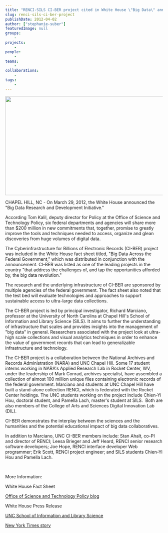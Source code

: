 ```yaml
---
title: "RENCI-SILS CI-BER project cited in White House \"Big Data\" announcement"
slug: renci-sils-ci-ber-project
publishDate: 2012-04-02
author: ["stephanie-suber"]
featuredImage: null
groups:
    - 
projects:
    - 
people:
    - 
teams: 
    - 
collaborations:
    - 
tags:
    - 
---
```

<a href="https://www.renci.org/wp-content/uploads/2012/04/big-data.jpg"><img class="size-large wp-image-12067 alignleft" title="big-data" alt="" src="https://www.renci.org/wp-content/uploads/2013/11/big-data.jpg" width="640" height="315" /></a>

CHAPEL HILL, NC - On March 29, 2012, the White House announced the "Big Data Research and Development Initiative."



According Tom Kalil, deputy director for Policy at the Office of Science and Technology Policy, six federal departments and agencies will share more than $200 million in new commitments that, together, promise to greatly improve the tools and techniques needed to access, organize and glean discoveries from huge volumes of digital data.

The Cyberinfrastructure for Billions of Electronic Records (CI-BER) project was included in the White House fact sheet titled, "Big Data Across the Federal Government," which was distributed in conjunction with the announcement. CI-BER was listed as one of the leading projects in the country "that address the challenges of, and tap the opportunities afforded by, the big data revolution."

The research and the underlying infrastructure of CI-BER are sponsored by multiple agencies of the federal government. The fact sheet also noted that the test bed will evaluate technologies and approaches to support sustainable access to ultra-large data collections.

The CI-BER project is led by principal investigator, Richard Marciano, professor at the University of North Carolina at Chapel Hill's School of Information and Library Science (SILS). It aims to further the understanding of infrastructure that scales and provides insights into the management of "big data" in general. Researchers associated with the project look at ultra-high scale collections and visual analytics techniques in order to enhance the value of government records that can lead to generalizable infrastructure and technology.

The CI-BER project is a collaboration between the National Archives and Records Administration (NARA) and UNC Chapel Hill. Some 17 student interns working in NARA's Applied Research Lab in Rocket Center, WV, under the leadership of Mark Conrad, archives specialist, have assembled a collection of almost 100 million unique files containing electronic records of the federal government. Marciano and students at UNC Chapel Hill have built a stand-alone collection RENCI, which is federated with the Rocket Center holdings. The UNC students working on the project include Chien-Yi Hou, doctoral student, and Pamella Lach, master's student at SILS.  Both are also members of the College of Arts and Sciences Digital Innovation Lab (DIL).

CI-BER demonstrates the interplay between the sciences and the humanities and the potential educational impact of big data collaboratives.

In addition to Marciano, UNC CI-BER members include: Stan Ahalt, co-PI and director of RENCI; Leesa Brieger and Jeff Heard, RENCI senior research software developers; Joe Hope, RENCI interface developer Web programmer; Erik Scott, RENCI project engineer; and SILS students Chien-Yi Hou and Pamella Lach.

&nbsp;

More Information:

White House Fact Sheet

<a href="http://www.whitehouse.gov/blog/2012/03/29/big-data-big-deal">Office of Science and Technology Policy blog</a>

White House Press Release

<a href="http://sils.unc.edu/">UNC School of Information and Library Science</a>

<a href="http://www.nytimes.com/2012/03/29/technology/new-us-research-will-aim-at-flood-of-digital-data.html?_r=3">New York Times story</a>
